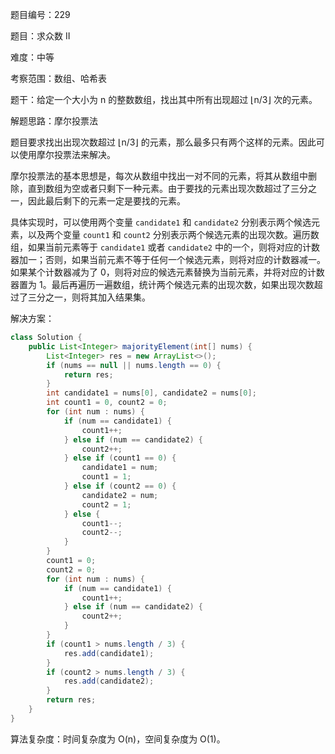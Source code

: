 题目编号：229

题目：求众数 II

难度：中等

考察范围：数组、哈希表

题干：给定一个大小为 n 的整数数组，找出其中所有出现超过 ⌊n/3⌋ 次的元素。

解题思路：摩尔投票法

题目要求找出出现次数超过 ⌊n/3⌋ 的元素，那么最多只有两个这样的元素。因此可以使用摩尔投票法来解决。

摩尔投票法的基本思想是，每次从数组中找出一对不同的元素，将其从数组中删除，直到数组为空或者只剩下一种元素。由于要找的元素出现次数超过了三分之一，因此最后剩下的元素一定是要找的元素。

具体实现时，可以使用两个变量 `candidate1` 和 `candidate2` 分别表示两个候选元素，以及两个变量 `count1` 和 `count2` 分别表示两个候选元素的出现次数。遍历数组，如果当前元素等于 `candidate1` 或者 `candidate2` 中的一个，则将对应的计数器加一；否则，如果当前元素不等于任何一个候选元素，则将对应的计数器减一。如果某个计数器减为了 0，则将对应的候选元素替换为当前元素，并将对应的计数器置为 1。最后再遍历一遍数组，统计两个候选元素的出现次数，如果出现次数超过了三分之一，则将其加入结果集。

解决方案：

```java
class Solution {
    public List<Integer> majorityElement(int[] nums) {
        List<Integer> res = new ArrayList<>();
        if (nums == null || nums.length == 0) {
            return res;
        }
        int candidate1 = nums[0], candidate2 = nums[0];
        int count1 = 0, count2 = 0;
        for (int num : nums) {
            if (num == candidate1) {
                count1++;
            } else if (num == candidate2) {
                count2++;
            } else if (count1 == 0) {
                candidate1 = num;
                count1 = 1;
            } else if (count2 == 0) {
                candidate2 = num;
                count2 = 1;
            } else {
                count1--;
                count2--;
            }
        }
        count1 = 0;
        count2 = 0;
        for (int num : nums) {
            if (num == candidate1) {
                count1++;
            } else if (num == candidate2) {
                count2++;
            }
        }
        if (count1 > nums.length / 3) {
            res.add(candidate1);
        }
        if (count2 > nums.length / 3) {
            res.add(candidate2);
        }
        return res;
    }
}
```

算法复杂度：时间复杂度为 O(n)，空间复杂度为 O(1)。